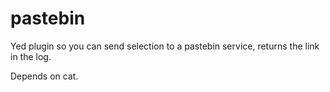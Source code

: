 # pastebin
Yed plugin so you can send selection to a pastebin service, returns the link in the log.

Depends on cat.

